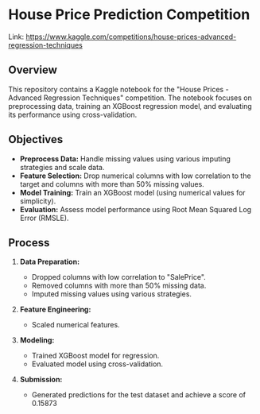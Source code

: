 # House Price Prediction Competition
Link: https://www.kaggle.com/competitions/house-prices-advanced-regression-techniques

## Overview

This repository contains a Kaggle notebook for the "House Prices - Advanced Regression Techniques" competition. The notebook focuses on preprocessing data, training an XGBoost regression model, and evaluating its performance using cross-validation.

## Objectives

- **Preprocess Data:** Handle missing values using various imputing strategies and scale data.
- **Feature Selection:** Drop numerical columns with low correlation to the target and columns with more than 50% missing values.
- **Model Training:** Train an XGBoost model (using numerical values for simplicity).
- **Evaluation:** Assess model performance using Root Mean Squared Log Error (RMSLE).

## Process

1. **Data Preparation:** 
   - Dropped columns with low correlation to "SalePrice".
   - Removed columns with more than 50% missing data.
   - Imputed missing values using various strategies.

2. **Feature Engineering:**
   - Scaled numerical features.

3. **Modeling:**
   - Trained XGBoost model for regression.
   - Evaluated model using cross-validation.

4. **Submission:**
   - Generated predictions for the test dataset and achieve a score of 0.15873
